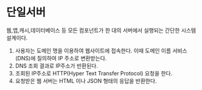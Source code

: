 # 단일서버
웹,앱,캐시,데이터베이스 등 모든 컴포넌트가 한 대의 서버에서 실행되는 간단한 시스템 설계이다.

1. 사용자는 도메인 명을 이용하여 웹사이트에 접속한다. 이때 도메인 이름 서비스(DNS)에 질의하여 IP 주소로 변환받는다.
2. DNS 조회 결과로 IP주소가 반환된다.
3. 조회된 IP주소로 HTTP(Hyper Text Transfer Protocol) 요청을 한다.
4. 요청받은 웹 서버는 HTML 이나 JSON 형태의 응답을 반환한다.
